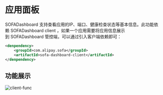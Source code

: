 # 应用面板

SOFADashboard 支持查看应用的IP、端口、健康检查状态等基本信息。此功能依赖 SOFADashboard client ，如果一个应用需要将应用信息展示到 SOFADashboard 管控端，可以通过引入客户端依赖即可：

```xml
<denpendency>
    <groupId>com.alipay.sofa</groupId>
    <artifactId>sofa-dashboard-client</artifactId>
</denpendency>
```

## 功能展示

![client-func](https://gw.alipayobjects.com/mdn/sofastack/afts/img/A*fEkBTJtcMzsAAAAAAAAAAABjARQnAQ)
